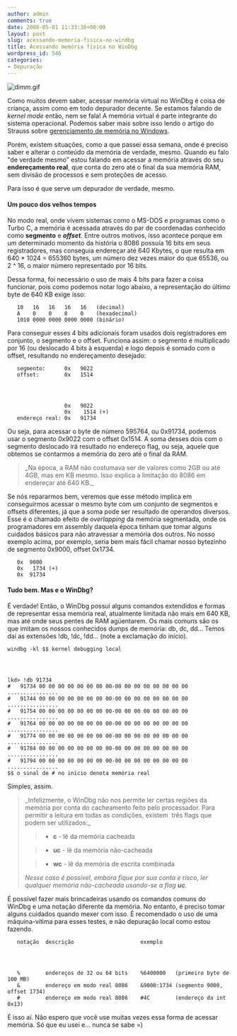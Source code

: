 ```yaml
---
author: admin
comments: true
date: 2008-05-01 11:33:38+00:00
layout: post
slug: acessando-memoria-fisica-no-windbg
title: Acessando memória física no WinDbg
wordpress_id: 546
categories:
- Depuração
---
```


![dimm.gif](http://www.caloni.com.br/blog/wp-content/uploads/dimm.gif)

Como muitos devem saber, acessar memória virtual no WinDbg é coisa de criança, assim como em todo depurador decente. Se estamos falando de _kernel mode_ então, nem se fala! A memória virtual é parte integrante do sistema operacional. Podemos saber mais sobre isso lendo o artigo do Strauss sobre [gerenciamento de memória no Windows](http://www.1bit.com.br/content.1bit/weblog/borcon_talk).

Porém, existem situações, como a que passei essa semana, onde é preciso saber e alterar o conteúdo da memória de verdade, mesmo. Quando eu falo "de verdade mesmo" estou falando em acessar a memória através do seu **endereçamento real**, que conta do zero até o final da sua memória RAM, sem divisão de processos e sem proteções de acesso.

Para isso é que serve um depurador de verdade, mesmo.




#### Um pouco dos velhos tempos


No modo real, onde vivem sistemas como o MS-DOS e programas como o Turbo C, a memória é acessada através do par de coordenadas conhecido como **segmento** e _**offset**_. Entre outros motivos, isso acontece porque em um determinado momento da história o 8086 possuía 16 bits em seus registradores, mas conseguia endereçar até 640 Kbytes, o que resulta em 640 * 1024 = 655360 bytes, um número dez vezes maior do que 65536, ou 2 ^ 16, o maior número representado por 16 bits.

Dessa forma, foi necessário o uso de mais 4 bits para fazer a coisa funcionar, pois como podemos notar logo abaixo, a representação do último byte de 640 KB exige isso:

    
       10   16   16   16   16   (decimal)
       A    0    0    0    0    (hexadecimal)
       1010 0000 0000 0000 0000 (binário)


Para conseguir esses 4 bits adicionais foram usados dois registradores em conjunto, o segmento e o offset. Funciona assim: o segmento é multiplicado por 16 (ou deslocado 4 bits à esquerda) e logo depois é somado com o offset, resultando no endereçamento desejado:

    
       segmento:      0x   9022
       offset:        0x   1514



    
                      0x   9022
                      0x    1514 (+)
       endereço real: 0x   91734


Ou seja, para acessar o byte de número 595764, ou 0x91734, podemos usar o segmento 0x9022 com o offset 0x1514. A soma desses dois com o segmento deslocado irá resultado no endereço flag, ou seja, aquele que obtemos se contarmos a memória do zero até o final da RAM.


<blockquote>_Na época, a RAM não costumava ser de valores como 2GB ou até 4GB, mas em KB mesmo. Isso explica a limitação do 8086 em endereçar até 640 KB._</blockquote>


Se nós repararmos bem, veremos que esse método implica em conseguirmos acessar o mesmo byte com um conjunto de segmentos e offsets diferentes, já que a soma pode ser resultado de operandos diversos. Esse é o chamado efeito de _overlapping_ da memória segmentada, onde os programadores em assembly daquela época tinham que tomar alguns cuidados básicos para não atravessar a memória dos outros. No nosso exemplo acima, por exemplo, seria bem mais fácil chamar nosso bytezinho de segmento 0x9000, offset 0x1734.

    
       0x  9000
       0x   1734 (+)
       0x  91734




#### Tudo bem. Mas e o WinDbg?


É verdade! Então, o WinDbg possui alguns comandos extendidos e formas de representar essa memória real, atualmente limitada não mais em 640 KB, mas até onde seus pentes de RAM agüentarem. Os mais comuns são os que imitam os nossos conhecidos dumps de memória: db, dc, dd... Temos daí as extensões !db, !dc, !dd... (note a exclamação do início).

    
    windbg -kl $$ kernel debugging local



    
    lkd> !db 91734
    #   91734 00 00 00 00 00 00 00 00-00 00 00 00 00 00 00 00 ................
    #   91744 00 00 00 00 00 00 00 00-00 00 00 00 00 00 00 00 ................
    #   91754 00 00 00 00 00 00 00 00-00 00 00 00 00 00 00 00 ................
    #   91764 00 00 00 00 00 00 00 00-00 00 00 00 00 00 00 00 ................
    #   91774 00 00 00 00 00 00 00 00-00 00 00 00 00 00 00 00 ................
    #   91784 00 00 00 00 00 00 00 00-00 00 00 00 00 00 00 00 ................
    #   91794 00 00 00 00 00 00 00 00-00 00 00 00 00 00 00 00 ................
    $$ o sinal de # no início denota memória real


Simples, assim.


<blockquote>_Infelizmente, o WinDbg não nos permite ler certas regiões da memória por conta do cacheamento feito pelo processador. Para permitir a leitura em todas as condições, existem  três flags que podem ser utilizados:_

> 
> 
	
>   * **c** - lê da memória cacheada
> 
	
>   * **uc** - lê da memória não-cacheada
> 
	
>   * **wc** - lê da memória de escrita combinada
> 

_Nesse caso é possível, embora fique por sua conta e risco, ler qualquer memória não-cacheada usando-se a flag **uc**._</blockquote>


É possível fazer mais brincadeiras usando os comandos comuns do WinDbg e uma notação diferente da memória. No entanto, é preciso tomar alguns cuidados quando mexer com isso. É recomendado o uso de uma máquina-vítima para esses testes, e não depuração local como estou fazendo.

    
       notação  descrição                     exemplo



    
       %        endereços de 32 ou 64 bits    %6400000   (primeiro byte de 100 MB)
       &        endereço em modo real 8086    &9000:1734 (segmento 9000, offset 1734)
       #        endereço em modo real 8086    #4C        (endereço da int 0x13)


É isso aí. Não espero que você use muitas vezes essa forma de acessar memória. Só que eu usei e... nunca se sabe =)
